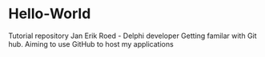 # Hello-World
Tutorial repository
Jan Erik Roed - Delphi developer 
Getting familar with Git hub.
Aiming to use GitHub to host my applications
